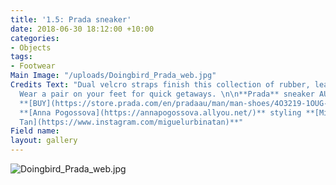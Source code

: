 ```yaml
---
title: '1.5: Prada sneaker'
date: 2018-06-30 18:12:00 +10:00
categories:
- Objects
tags:
- Footwear
Main Image: "/uploads/Doingbird_Prada_web.jpg"
Credits Text: "Dual velcro straps finish this collection of rubber, leather and mesh.
  Wear a pair on your feet for quick getaways. \n\n**Prada** sneaker AUD $1040 (pair)
  **[BUY](https://store.prada.com/en/pradaau/man/man-shoes/4O3219-1OUG-F0002)**\n\nphotography
  **[Anna Pogossova](https://annapogossova.allyou.net/)** styling **[Miguel Urbina
  Tan](https://www.instagram.com/miguelurbinatan)**"
Field name: 
layout: gallery
---
```


![Doingbird_Prada_web.jpg](/uploads/Doingbird_Prada_web.jpg)